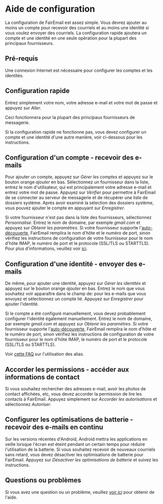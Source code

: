 # Aide de configuration

La configuration de FairEmail est assez simple. Vous devrez ajouter au moins un compte pour recevoir des courriels et au moins une identité si vous voulez envoyer des courriels. La configuration rapide ajoutera un compte et une identité en une seule opération pour la plupart des principaux fournisseurs.

## Pré-requis

Une connexion Internet est nécessaire pour configurer les comptes et les identités.

## Configuration rapide

Entrez simplement votre nom, votre adresse e-mail et votre mot de passe et appuyez sur *Aller*.

Ceci fonctionnera pour la plupart des principaux fournisseurs de messagerie.

Si la configuration rapide ne fonctionne pas, vous devez configurer un compte et une identité d'une autre manière, voir ci-dessous pour les instructions.

## Configuration d'un compte - recevoir des e-mails

Pour ajouter un compte, appuyez sur *Gérer les comptes* et appuyez sur le bouton orange *ajouter* en bas. Sélectionnez un fournisseur dans la liste, entrez le nom d'utilisateur, qui est principalement votre adresse e-mail et entrez votre mot de passe. Appuyez sur *Vérifier* pour permettre à FairEmail de se connecter au serveur de messagerie et de récupérer une liste de dossiers système. Après avoir examiné la sélection des dossiers système, vous pouvez ajouter le compte en appuyant sur *Enregistrer*.

Si votre fournisseur n'est pas dans la liste des fournisseurs, sélectionnez *Personnalisé*. Entrez le nom de domaine, par exemple *gmail.com* et appuyez sur *Obtenir les paramètres*. Si votre fournisseur supporte l'[auto-découverte](https://tools.ietf.org/html/rfc6186), FairEmail remplira le nom d'hôte et le numéro de port, sinon vérifiez les instructions de configuration de votre fournisseur pour le nom d'hôte IMAP, le numéro de port et le protocole (SSL/TLS ou STARTTLS). Pour plus d'informations, veuillez voir [ici](https://github.com/M66B/FairEmail/blob/master/FAQ.md#authorizing-accounts).

## Configuration d'une identité - envoyer des e-mails

De même, pour ajouter une identité, appuyez sur *Gérer les identités* et appuyez sur le bouton orange *ajouter* en bas. Entrez le nom que vous souhaitez voir apparaître dans le champ de: pour les e-mails que vous envoyez et sélectionnez un compte lié. Appuyez sur *Enregistrer* pour ajouter l'identité.

Si le compte a été configuré manuellement, vous devez probablement configurer l'identité également manuellement. Entrez le nom de domaine, par exemple *gmail.com* et appuyez sur *Obtenir les paramètres*. Si votre fournisseur supporte l'[auto-découverte](https://tools.ietf.org/html/rfc6186), FairEmail remplira le nom d'hôte et le numéro de port, sinon vérifiez les instructions de configuration de votre fournisseur pour le nom d'hôte IMAP, le numéro de port et le protocole (SSL/TLS ou STARTTLS).

Voir [cette FAQ](https://github.com/M66B/FairEmail/blob/master/FAQ.md#FAQ9) sur l'utilisation des alias.

## Accorder les permissions - accéder aux informations de contact

Si vous souhaitez rechercher des adresses e-mail, avoir les photos de contact affichées, etc, vous devez accorder la permission de lire les contacts à FairEmail. Appuyez simplement sur *Accorder les autorisations* et sélectionnez *Autoriser*.

## Configurer les optimisations de batterie - recevoir des e-mails en continu

Sur les versions récentes d'Android, Android mettra les applications en veille lorsque l'écran est éteint pendant un certain temps pour réduire l'utilisation de la batterie. Si vous souhaitez recevoir de nouveaux courriels sans retard, vous devez désactiver les optimisations de batterie pour FairEmail. Appuyez sur *Désactiver les optimisations de batterie* et suivez les instructions.

## Questions ou problèmes

Si vous avez une question ou un problème, veuillez [voir ici](https://github.com/M66B/FairEmail/blob/master/FAQ.md) pour obtenir de l'aide.